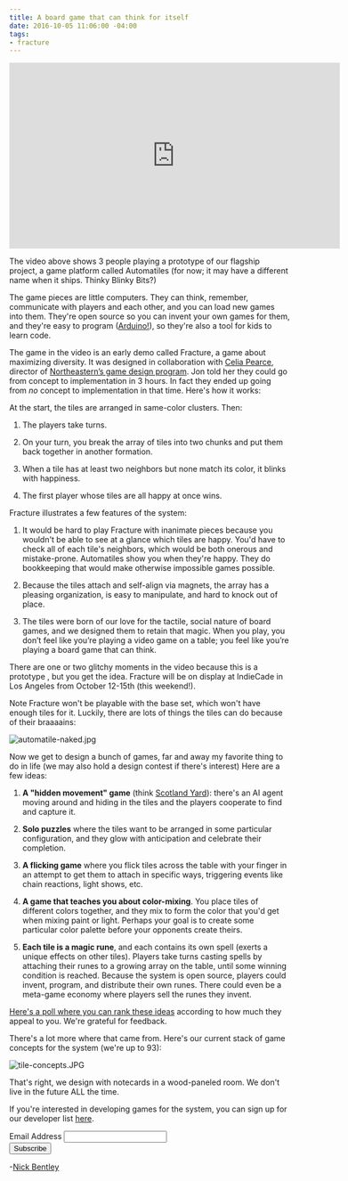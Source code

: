 ```yaml
---
title: A board game that can think for itself
date: 2016-10-05 11:06:00 -04:00
tags:
- fracture
---
```


<iframe width="594" height="334" src="https://www.youtube.com/embed/oFpwVv5tmO4" frameborder="0" allowfullscreen></iframe>

The video above shows 3 people playing a prototype of our flagship project, a game platform called Automatiles (for now; it may have a different name when it ships. Thinky Blinky Bits?)

The game pieces are little computers. They can think, remember, communicate with players and each other, and you can load new games into them. They're open source so you can invent your own games for them, and they're easy to program ([Arduino!](https://www.arduino.cc/)), so they're also a tool for kids to learn code.

The game in the video is an early demo called Fracture, a game about maximizing diversity. It was designed in collaboration with [Celia Pearce](http://www.northeastern.edu/camd/gamedesign/people/celia-pearce/), director of [Northeastern’s game design program](http://www.northeastern.edu/camd/gamedesign/). Jon told her they could go from concept to implementation in 3 hours. In fact they ended up going from *no* concept to implementation in that time. Here's how it works:

At the start, the tiles are arranged in same-color clusters. Then:

1. The players take turns.

2. On your turn, you break the array of tiles into two chunks and put them back together in another formation.

3. When a tile has at least two neighbors but none match its color, it blinks with happiness.

4. The first player whose tiles are all happy at once wins.

Fracture illustrates a few features of the system:

1. It would be hard to play Fracture with inanimate pieces because you wouldn't be able to  see at a glance which tiles are happy. You'd have to check all of each tile's neighbors, which would be both onerous and mistake-prone. Automatiles show you when they're happy. They do bookkeeping that would make otherwise impossible games possible.

2. Because the tiles attach and self-align via magnets, the array has a pleasing organization, is easy to manipulate, and hard to knock out of place.

3. The tiles were born of our love for the tactile, social nature of board games, and we designed them to retain that magic. When you play, you don’t feel like you’re playing a video game on a table; you feel like you’re playing a board game that can think.

There are one or two glitchy moments in the video because this is a prototype , but you get the idea. Fracture will be on display at IndieCade in Los Angeles from October 12-15th (this weekend!).

Note Fracture won't be playable with the base set, which won't have enough tiles for it. Luckily, there are lots of things the tiles can do because of their braaaains:

![automatile-naked.jpg](/uploads/automatile-naked.jpg)

Now we get to design a bunch of games, far and away my favorite thing to do in life (we may also hold a design contest if there's interest) Here are a few ideas:

1. **A "hidden movement" game** (think [Scotland Yard](https://en.wikipedia.org/wiki/Scotland_Yard_(board_game))): there's an AI agent moving around and hiding in the tiles and the players cooperate to find and capture it.

2. **Solo puzzles** where the tiles want to be arranged in some particular configuration, and they glow with anticipation and celebrate their completion.

3. **A flicking game** where you flick tiles across the table with your finger in an attempt to get them to attach in specific ways, triggering events like chain reactions, light shows, etc.

4. **A game that teaches you about color-mixing**. You place tiles of different colors together, and they mix to form the color that you'd get when mixing paint or light. Perhaps your goal is to create some particular color palette before your opponents create theirs.

5. **Each tile is a magic rune**, and each contains its own spell (exerts a unique effects on other tiles). Players take turns casting spells by attaching their runes to a growing array on the table, until some winning condition is reached. Because the system is open source, players could invent, program, and distribute their own runes. There could even be a meta-game economy where players sell the runes they invent.

[Here's a poll where you can rank these ideas](https://docs.google.com/forms/d/e/1FAIpQLSf-Cb1Pyuq1FxUHXz_KiL4zICfQlY-6-H-PvLKKPCzfCE1BoQ/viewform) according to how much they appeal to you. We're grateful for feedback.

There's a lot more where that came from. Here's our current stack of game concepts for the system (we're up to 93):

![tile-concepts.JPG](/uploads/tile-concepts.JPG)

That's right, we design with notecards in a wood-paneled room. We don't live in the future ALL the time.

If you're interested in developing games for the system, you can sign up for our developer list [here](http://eepurl.com/cjmjqT).

<!-- Begin MailChimp Signup Form -->
<link href="//cdn-images.mailchimp.com/embedcode/classic-10_7.css" rel="stylesheet" type="text/css">
<style type="text/css">
\#mc_embed_signup{background:#fff; padding:0 10px 0 0px; margin:0 0 20px 0; max-width:300px; clear:left;}
</style>
<div id="mc_embed_signup">
<form action="//automatiles.us14.list-manage.com/subscribe/post?u=7857fa104de3ffc5bbe78d94c&id=c82a234f7c" method="post" id="mc-embedded-subscribe-form" name="mc-embedded-subscribe-form" class="validate" target="_blank" novalidate>
<div id="mc_embed_signup_scroll">
<div class="mc-field-group">
<label for="mce-EMAIL">Email Address</label>
<input type="email" value="" name="EMAIL" class="required email" id="mce-EMAIL">
</div>
<div id="mce-responses" class="clear">
<div class="response" id="mce-error-response" style="display:none"></div>
<div class="response" id="mce-success-response" style="display:none"></div>
</div>    <!-- real people should not fill this in and expect good things - do not remove this or risk form bot signups-->
<div style="position: absolute; left: -5000px;" aria-hidden="true"><input type="text" name="b_7857fa104de3ffc5bbe78d94c_c82a234f7c" tabindex="-1" value=""></div>
<div class="clear"><input type="submit" value="Subscribe" name="subscribe" id="mc-embedded-subscribe" class="button"></div>
</div>
</form>
</div>
<script type='text/javascript' src='//s3.amazonaws.com/downloads.mailchimp.com/js/mc-validate.js'></script><script type='text/javascript'>(function($) {window.fnames = new Array(); window.ftypes = new Array();fnames\[0\]='EMAIL';ftypes\[0\]='email';fnames\[1\]='FNAME';ftypes\[1\]='text';fnames\[2\]='LNAME';ftypes\[2\]='text';}(jQuery));var $mcj = jQuery.noConflict(true);</script>
<!--End mc_embed_signup-->

-[Nick Bentley](https://nickbentleygames.wordpress.com/)